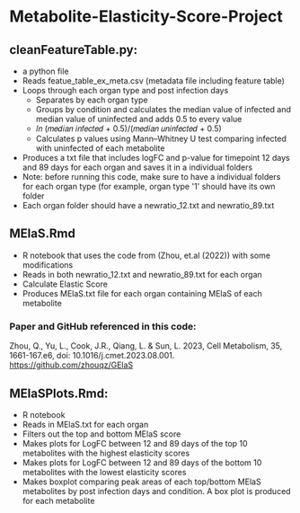 # Metabolite-Elasticity-Score-Project

## cleanFeatureTable.py:
- a python file
- Reads featue_table_ex_meta.csv (metadata file including feature table)
- Loops through each organ type and post infection days
    - Separates by each organ type 
    - Groups by condition and calculates the median value of infected and median value of uninfected and adds 0.5 to every value
    - 𝑙𝑛 (𝑚𝑒𝑑𝑖𝑎𝑛 𝑖𝑛𝑓𝑒𝑐𝑡𝑒𝑑 + 0.5)/(𝑚𝑒𝑑𝑖𝑎𝑛 𝑢𝑛𝑖𝑛𝑓𝑒𝑐𝑡𝑒𝑑 + 0.5)
    - Calculates p values using Mann–Whitney U test comparing infected with uninfected of each metabolite
- Produces a txt file that includes logFC and p-value for timepoint 12 days and 89 days for each organ and saves it in a individual folders
- Note: before running this code, make sure to have a individual folders for each organ type (for example, organ type '1' should have its own folder
- Each organ folder should have a newratio_12.txt and newratio_89.txt


## MElaS.Rmd
- R notebook that uses the code from (Zhou, et.al (2022)) with some modifications
- Reads in both newratio_12.txt and newratio_89.txt for each organ
- Calculate Elastic Score  
- Produces MElaS.txt file for each organ containing MElaS of each metabolite
  
### Paper and GitHub referenced in this code:
Zhou, Q., Yu, L., Cook, J.R., Qiang, L. & Sun, L. 2023, Cell Metabolism, 35, 1661-167.e6, doi: 10.1016/j.cmet.2023.08.001.
https://github.com/zhouqz/GElaS

## MElaSPlots.Rmd:
- R notebook
- Reads in MElaS.txt for each organ
- Filters out the top and bottom MElaS score
- Makes plots for LogFC between 12 and 89 days of the top 10 metabolites with the highest elasticity scores
- Makes plots for LogFC between 12 and 89 days of the bottom 10 metabolites with the lowest elasticity scores
- Makes boxplot comparing peak areas of each top/bottom MElaS metabolites by post infection days and condition. A box plot is produced for each metabolite











